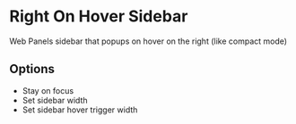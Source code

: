 
# Right On Hover Sidebar

Web Panels sidebar that popups on hover on the right (like compact mode)

## Options

- Stay on focus
- Set sidebar width
- Set sidebar hover trigger width
